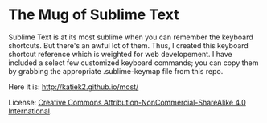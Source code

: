 # The Mug of Sublime Text

Sublime Text is at its most sublime when you can remember the keyboard shortcuts. But there's an awful lot of them.  Thus, I created this keyboard shortcut reference which is weighted for web developement. I have included a select few customized keyboard commands; you can copy them by grabbing the appropriate .sublime-keymap file from this repo.

Here it is: http://katiek2.github.io/most/

License: [Creative Commons Attribution-NonCommercial-ShareAlike 4.0 International](LICENSE.html).
